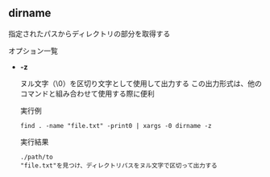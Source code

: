 [](ファイル名はコマンド名.md)
## dirname
指定されたパスからディレクトリの部分を取得する

オプション一覧


- **-z**
  
  ヌル文字（\0）を区切り文字として使用して出力する
  この出力形式は、他のコマンドと組み合わせて使用する際に便利

  実行例 [](変更しない)
  
  ```
  find . -name "file.txt" -print0 | xargs -0 dirname -z
  ```


  実行結果　[](変更しない)


  ```
  ./path/to
  "file.txt"を見つけ、ディレクトリパスをヌル文字で区切って出力する
  ```
